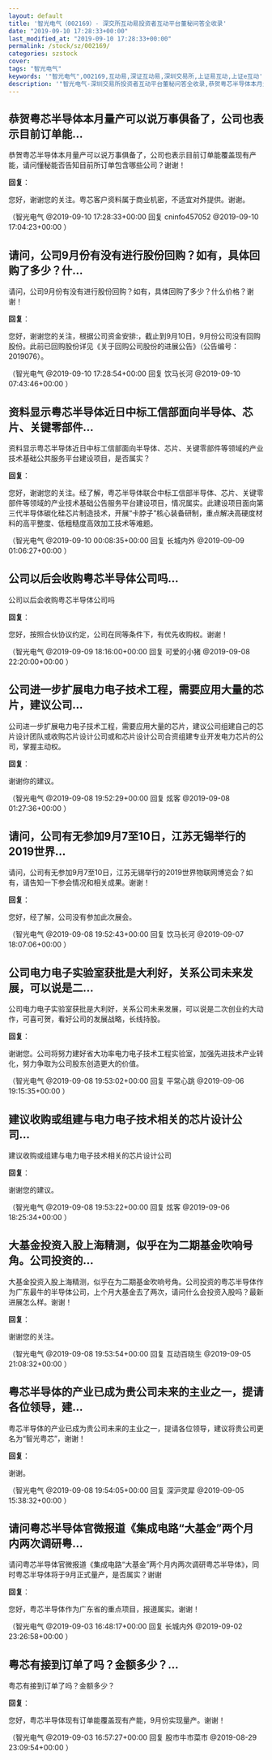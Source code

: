 ```yaml
---
layout: default
title: '智光电气（002169）- 深交所互动易投资者互动平台董秘问答全收录'
date: "2019-09-10 17:28:33+00:00"
last_modified_at: "2019-09-10 17:28:33+00:00"
permalink: /stock/sz/002169/
categories: szstock
cover: 
tags: "智光电气"
keywords: '"智光电气",002169,互动易,深证互动易,深圳交易所,上证易互动,上证e互动'
description: '"智光电气-深圳交易所投资者互动平台董秘问答全收录,恭贺粤芯半导体本月量产可以说万事俱备了，公司也表示目前订单能覆盖现有产能，请问懂秘能否告知目前所订单包含哪些公司？谢谢！"'
---
```


## 恭贺粤芯半导体本月量产可以说万事俱备了，公司也表示目前订单能...

恭贺粤芯半导体本月量产可以说万事俱备了，公司也表示目前订单能覆盖现有产能，请问懂秘能否告知目前所订单包含哪些公司？谢谢！

**回复**：

您好，谢谢您的关注。粤芯客户资料属于商业机密，不适宜对外提供。谢谢。 

（智光电气  @2019-09-10 17:28:33+00:00 回复 cninfo457052  @2019-09-10 17:04:23+00:00 ）

## 请问，公司9月份有没有进行股份回购？如有，具体回购了多少？什...

请问，公司9月份有没有进行股份回购？如有，具体回购了多少？什么价格？谢谢！

**回复**：

您好，谢谢您的关注，根据公司资金安排:，截止到9月10日，9月份公司没有回购股份。此前已回购股份详见《关于回购公司股份的进展公告》（公告编号：2019076）。 

（智光电气  @2019-09-10 17:28:54+00:00 回复 饮马长河  @2019-09-10 07:43:46+00:00 ）

## 资料显示粤芯半导体近日中标工信部面向半导体、芯片、关键零部件...

资料显示粤芯半导体近日中标工信部面向半导体、芯片、关键零部件等领域的产业技术基础公共服务平台建设项目，是否属实？

**回复**：

您好，谢谢您的关注。经了解，粤芯半导体联合中标工信部半导体、芯片、关键零部件等领域的产业技术基础公告服务平台建设项目，情况属实。此建设项目面向第三代半导体碳化硅芯片制造技术，开展“卡脖子”核心装备研制，重点解决高硬度材料的高平整度、低粗糙度高效加工技术等难题。 

（智光电气  @2019-09-10 00:08:35+00:00 回复 长城内外  @2019-09-09 01:06:27+00:00 ）

## 公司以后会收购粤芯半导体公司吗...

公司以后会收购粤芯半导体公司吗

**回复**：

您好，按照合伙协议约定，公司在同等条件下，有优先收购权。谢谢！ 

（智光电气  @2019-09-09 18:16:00+00:00 回复 可爱的小猪  @2019-09-08 22:20:00+00:00 ）

## 公司进一步扩展电力电子技术工程，需要应用大量的芯片，建议公司...

公司进一步扩展电力电子技术工程，需要应用大量的芯片，建议公司组建自己的芯片设计团队或收购芯片设计公司或和芯片设计公司合资组建专业开发电力芯片的公司，掌握主动权。

**回复**：

谢谢你的建议。 

（智光电气  @2019-09-08 19:52:29+00:00 回复 炫客  @2019-09-08 01:27:36+00:00 ）

## 请问，公司有无参加9月7至10日，江苏无锡举行的2019世界...

请问，公司有无参加9月7至10日，江苏无锡举行的2019世界物联网博览会？如有，请告知一下参会情况和相关成果。谢谢！

**回复**：

您好，经了解，公司没有参加此次展会。 

（智光电气  @2019-09-08 19:52:43+00:00 回复 饮马长河  @2019-09-07 18:07:06+00:00 ）

## 公司电力电子实验室获批是大利好，关系公司未来发展，可以说是二...

公司电力电子实验室获批是大利好，关系公司未来发展，可以说是二次创业的大动作，可喜可贺，看好公司的发展战略，长线持股。

**回复**：

谢谢您。公司将努力建好省大功率电力电子技术工程实验室，加强先进技术产业转化，努力争取为公司股东创造更大的价值。 

（智光电气  @2019-09-08 19:53:02+00:00 回复 平常心跳  @2019-09-06 19:15:35+00:00 ）

## 建议收购或组建与电力电子技术相关的芯片设计公司...

建议收购或组建与电力电子技术相关的芯片设计公司

**回复**：

谢谢您的建议。 

（智光电气  @2019-09-08 19:53:22+00:00 回复 炫客  @2019-09-06 18:25:34+00:00 ）

## 大基金投资入股上海精测，似乎在为二期基金吹响号角。公司投资的...

大基金投资入股上海精测，似乎在为二期基金吹响号角。公司投资的粤芯半导体作为广东最牛的半导体公司，上个月大基金去了两次，请问什么会投资入股吗？最新进展怎么样。谢谢！

**回复**：

谢谢您的关注。 

（智光电气  @2019-09-08 19:53:54+00:00 回复 互动百晓生  @2019-09-05 21:08:32+00:00 ）

## 粤芯半导体的产业已成为贵公司未来的主业之一，提请各位领导，建...

粤芯半导体的产业已成为贵公司未来的主业之一，提请各位领导，建议将贵公司更名为“智光粤芯”，谢谢！

**回复**：

谢谢。 

（智光电气  @2019-09-08 19:54:05+00:00 回复 深沪灵犀  @2019-09-05 15:38:32+00:00 ）

## 请问粤芯半导体官微报道《集成电路“大基金”两个月内两次调研粤...

请问粤芯半导体官微报道《集成电路“大基金”两个月内两次调研粤芯半导体》，同时粤芯半导体将于9月正式量产，是否属实？谢谢

**回复**：

您好，粤芯半导体作为广东省的重点项目，报道属实。谢谢！ 

（智光电气  @2019-09-03 16:48:17+00:00 回复 长城内外  @2019-09-02 23:26:58+00:00 ）

## 粤芯有接到订单了吗？金额多少？...

粤芯有接到订单了吗？金额多少？

**回复**：

您好，粤芯半导体现有订单能覆盖现有产能，9月份实现量产。谢谢！ 

（智光电气  @2019-09-03 16:57:27+00:00 回复 股市牛市菜市  @2019-08-29 23:09:54+00:00 ）

